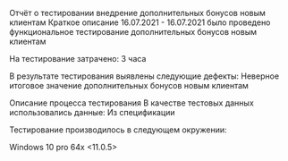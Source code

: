 Отчёт о тестировании внедрение дополнительных бонусов новым клиентам
Краткое описание
16.07.2021 - 16.07.2021 было проведено функциональное тестирование дополнительных бонусов новым клиентам

На тестирование затрачено: 3 часа

В результате тестирования выявлены следующие дефекты: Неверное итоговое значение дополнительных бонусов новым клиентам

Описание процесса тестирования
В качестве тестовых данных использовались данные: Из спецификации

Тестирование производилось в следующем окружении:

Windows 10 pro 64x
<11.0.5>
